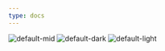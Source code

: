 ```yaml
---
type: docs
---
```


![default-mid](/images/themes/themes_1.jpg)
![default-dark](/images/themes/themes_2.jpg)
![default-light](/images/themes/themes_3.jpg)